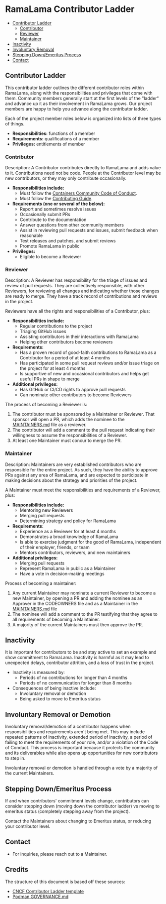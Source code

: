 # RamaLama Contributor Ladder
* [Contributor Ladder](#contributor-ladder)
    * [Contributor](#contributor)
    * [Reviewer](#reviewer)
    * [Maintainer](#maintainer)
* [Inactivity](#inactivity)
* [Involuntary Removal](#involuntary-removal-or-demotion)
* [Stepping Down/Emeritus Process](#stepping-downemeritus-process)
* [Contact](#contact)

## Contributor Ladder
This contributor ladder outlines the different contributor roles within RamaLama, along with the responsibilities and privileges that come with them. Community members generally start at the first levels of the "ladder" and advance up it as their involvement in RamaLama grows.  Our project members are happy to help you advance along the contributor ladder.

Each of the project member roles below is organized into lists of three types of things.

* **Responsibilities:** functions of a member
* **Requirements:** qualifications of a member
* **Privileges:** entitlements of member

### Contributor
Description: A Contributor contributes directly to RamaLama and adds value to it. Contributions need not be code. People at the Contributor level may be new contributors, or they may only contribute occasionally.

* **Responsibilities include:**
    * Must follow the [Containers Community Code of Conduct](https://github.com/containers/common/blob/main/CODE-OF-CONDUCT.md).
    * Must follow the [Contributing Guide](./CONTRIBUTING.md).
* **Requirements (one or several of the below):**
    * Report and sometimes resolve issues
    * Occasionally submit PRs
    * Contribute to the documentation
    * Answer questions from other community members
    * Assist in reviewing pull requests and issues, submit feedback when reasonable
    * Test releases and patches, and submit reviews
    * Promote RamaLama in public
* **Privileges:**
    * Eligible to become a Reviewer

### Reviewer
Description: A Reviewer has responsibility for the triage of issues and review of pull requests. They are collectively responsible, with other Reviewers, for reviewing all changes and indicating whether those changes are ready to merge. They have a track record of contributions and reviews in the project.

Reviewers have all the rights and responsibilities of a Contributor, plus:

* **Responsibilities include:**
    * Regular contributions to the project
    * Triaging GitHub issues
    * Assisting contributors in their interactions with RamaLama
    * Helping other contributors become reviewers
* **Requirements:**
    * Has a proven record of good-faith contributions to RamaLama as a Contributor for a period of at least 4 months
    * Has participated in some pull request reviews and/or issue triage on the project for at least 4 months
    * Is supportive of new and occasional contributors and helps get useful PRs in shape to merge
* **Additional privileges:**
    * Has GitHub or CI/CD rights to approve pull requests
    * Can nominate other contributors to become Reviewers

The process of becoming a Reviewer is:
1. The contributor must be sponsored by a Maintainer or Reviewer. That sponsor will open a PR, which adds the nominee to the [MAINTAINERS.md](./MAINTAINERS.md) file as a reviewer.
2. The contributor will add a comment to the pull request indicating their willingness to assume the responsibilities of a Reviewer.
3. At least one Maintainer must concur to merge the PR.

### Maintainer
Description: Maintainers are very established contributors who are responsible for the entire project. As such, they have the ability to approve PRs against any area of RamaLama, and are expected to participate in making decisions about the strategy and priorities of the project.

A Maintainer must meet the responsibilities and requirements of a Reviewer, plus:

* **Responsibilities include:**
    * Mentoring new Reviewers
    * Merging pull requests
    * Determining strategy and policy for RamaLama
* **Requirements:**
    * Experience as a Reviewer for at least 4 months
    * Demonstrates a broad knowledge of RamaLama
    * Is able to exercise judgment for the good of RamaLama, independent of their employer, friends, or team
    * Mentors contributors, reviewers, and new maintainers
* **Additional privileges:**
    * Merging pull requests
    * Represent RamaLama in public as a Maintainer
    * Have a vote in decision-making meetings
    
Process of becoming a maintainer:
1. Any current Maintainer may nominate a current Reviewer to become a new Maintainer, by opening a PR and adding the nominee as an Approver in the CODEOWNERS file and as a Maintainer in the [MAINTAINERS.md](./MAINTAINERS.md) file
2. The nominee will add a comment to the PR testifying that they agree to all requirements of becoming a Maintainer.
3. A majority of the current Maintainers must then approve the PR.

## Inactivity
It is important for contributors to be and stay active to set an example and show commitment to RamaLama. Inactivity is harmful as it may lead to unexpected delays, contributor attrition, and a loss of trust in the project.

* Inactivity is measured by:
    * Periods of no contributions for longer than 4 months
    * Periods of no communication for longer than 8 months
* Consequences of being inactive include:
    * Involuntary removal or demotion
    * Being asked to move to Emeritus status

## Involuntary Removal or Demotion
Involuntary removal/demotion of a contributor happens when responsibilities and requirements aren't being met. This may include repeated patterns of inactivity, extended period of inactivity, a period of failing to meet the requirements of your role, and/or a violation of the Code of Conduct. This process is important because it protects the community and its deliverables while also opens up opportunities for new contributors to step in.

Involuntary removal or demotion is handled through a vote by a majority of the current Maintainers.

## Stepping Down/Emeritus Process
If and when contributors' commitment levels change, contributors can consider stepping down (moving down the contributor ladder) vs moving to emeritus status (completely stepping away from the project).

Contact the Maintainers about changing to Emeritus status, or reducing your contributor level.

## Contact
* For inquiries, please reach out to a Maintainer.

## Credits
The structure of this document is based off these sources:
* [CNCF Contributor Ladder template](https://github.com/cncf/project-template/blob/main/CONTRIBUTOR_LADDER.md)
* [Podman GOVERNANCE.md](https://github.com/containers/podman/blob/main/GOVERNANCE.md#updates-to-this-document)